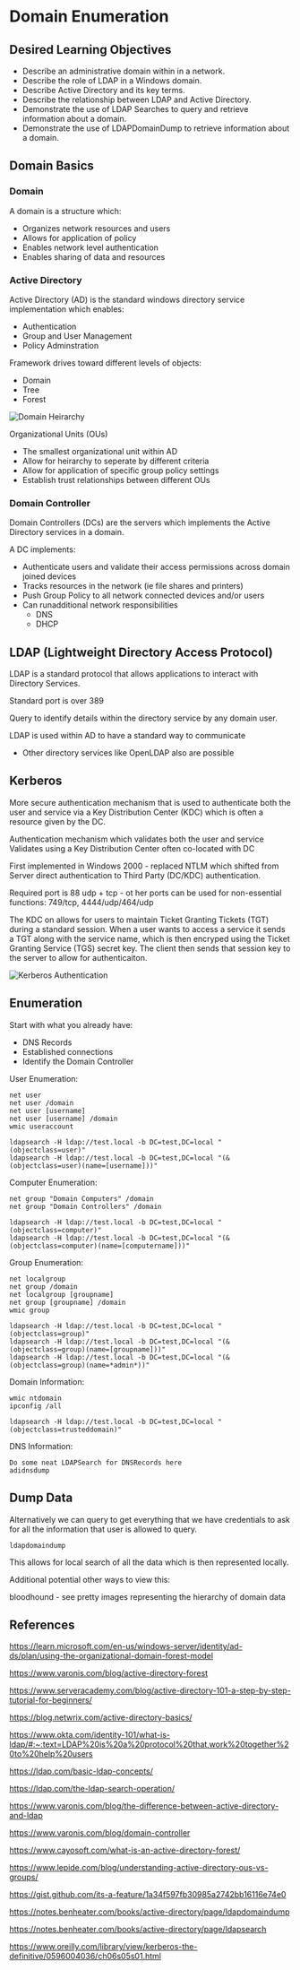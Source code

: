 # Domain Enumeration

## Desired Learning Objectives
- Describe an administrative domain within in a network.
- Describe the role of LDAP in a Windows domain.
- Describe Active Directory and its key terms.
- Describe the relationship between LDAP and Active Directory.
- Demonstrate the use of LDAP Searches to query and retrieve information about a domain.
- Demonstrate the use of LDAPDomainDump to retrieve information about a domain.




## Domain Basics

### Domain
A domain is a structure which:
- Organizes network resources and users
- Allows for application of policy
- Enables network level authentication
- Enables sharing of data and resources

### Active Directory
Active Directory (AD) is the standard windows directory service implementation which enables:
- Authentication
- Group and User Management
- Policy Adminstration 

Framework drives toward different levels of objects:
- Domain
- Tree
- Forest

![Domain Heirarchy](https://www.cayosoft.com/wp-content/uploads/2022/09/Active-Directory-Forest_blog.jpg)

Organizational Units (OUs)
- The smallest organizational unit within AD
- Allow for heirarchy to seperate by different criteria
- Allow for application of specific group policy settings 
- Establish trust relationships between different OUs


### Domain Controller
Domain Controllers (DCs) are the servers which implements the Active Directory services in a domain.

A DC implements:
- Authenticate users and validate their access permissions across domain joined devices
- Tracks resources in the network (ie file shares and printers)
- Push Group Policy to all network connected devices and/or users 
- Can runadditional network responsibilities
  - DNS
  - DHCP

## LDAP (Lightweight Directory Access Protocol)
LDAP is a standard protocol that allows applications to interact with Directory Services.

Standard port is over 389

Query to identify details within the directory service by any domain user.

LDAP is used within AD to have a standard way to communicate
- Other directory services like OpenLDAP also are possible

## Kerberos
More secure authentication mechanism that is used to authenticate both the user and service via a Key Distribution Center (KDC) which is often a resource given by the DC.

Authentication mechanism which validates both the user and service
Validates using a Key Distribution Center often co-located with DC

First implemented in Windows 2000 - replaced NTLM which shifted from Server direct authentication to Third 
Party (DC/KDC) authentication.

Required port is 88 udp + tcp - ot
her ports can be used for non-essential functions: 749/tcp, 4444/udp/464/udp

The KDC on allows for users to maintain Ticket Granting Tickets (TGT) during a standard session. When a user wants to access a service it sends a TGT along with the service name, which is then encryped using the Ticket Granting Service (TGS) secret key. The client then sends that session key to the server to allow for authenticaiton.

![Kerberos Authentication](https://info.varonis.com/hubfs/Imported_Blog_Media/Kerberos-Graphics-1-v2-787x790.jpg?hsLang=en&_gl=1*34btol*_gcl_au*MTQyNzcwNjE3Ny4xNzMyMTI4MzM3)

## Enumeration

Start with what you already have:
- DNS Records
- Established connections
- Identify the Domain Controller


User Enumeration:
```
net user
net user /domain
net user [username]
net user [username] /domain
wmic useraccount
```

```
ldapsearch -H ldap://test.local -b DC=test,DC=local "(objectclass=user)"
ldapsearch -H ldap://test.local -b DC=test,DC=local "(&(objectclass=user)(name=[username]))"
```

Computer Enumeration:
```
net group "Domain Computers" /domain
net group "Domain Controllers" /domain
```

```
ldapsearch -H ldap://test.local -b DC=test,DC=local "(objectclass=computer)"
ldapsearch -H ldap://test.local -b DC=test,DC=local "(&(objectclass=computer)(name=[computername]))"
```

Group Enumeration:
```    
net localgroup
net group /domain
net localgroup [groupname]
net group [groupname] /domain
wmic group
```
```
ldapsearch -H ldap://test.local -b DC=test,DC=local "(objectclass=group)"
ldapsearch -H ldap://test.local -b DC=test,DC=local "(&(objectclass=group)(name=[groupname]))"
ldapsearch -H ldap://test.local -b DC=test,DC=local "(&(objectclass=group)(name=*admin*))"
```

Domain Information:
```
wmic ntdomain
ipconfig /all
```
```
ldapsearch -H ldap://test.local -b DC=test,DC=local "(objectclass=trusteddomain)"
```
DNS Information:

```
Do some neat LDAPSearch for DNSRecords here
adidnsdump
```
## Dump Data
Alternatively we can query to get everything that we have credentials to ask for all the information that user is allowed to query.

`ldapdomaindump`

This allows for local search of all the data which is then represented locally.

Additional potential other ways to view this:

bloodhound - see pretty images representing the hierarchy of domain data

## References
https://learn.microsoft.com/en-us/windows-server/identity/ad-ds/plan/using-the-organizational-domain-forest-model

https://www.varonis.com/blog/active-directory-forest

https://www.serveracademy.com/blog/active-directory-101-a-step-by-step-tutorial-for-beginners/

https://blog.netwrix.com/active-directory-basics/

https://www.okta.com/identity-101/what-is-ldap/#:~:text=LDAP%20is%20a%20protocol%20that,work%20together%20to%20help%20users

https://ldap.com/basic-ldap-concepts/

https://ldap.com/the-ldap-search-operation/

https://www.varonis.com/blog/the-difference-between-active-directory-and-ldap

https://www.varonis.com/blog/domain-controller

https://www.cayosoft.com/what-is-an-active-directory-forest/

https://www.lepide.com/blog/understanding-active-directory-ous-vs-groups/

https://gist.github.com/its-a-feature/1a34f597fb30985a2742bb16116e74e0

https://notes.benheater.com/books/active-directory/page/ldapdomaindump

https://notes.benheater.com/books/active-directory/page/ldapsearch

https://www.oreilly.com/library/view/kerberos-the-definitive/0596004036/ch06s05s01.html
